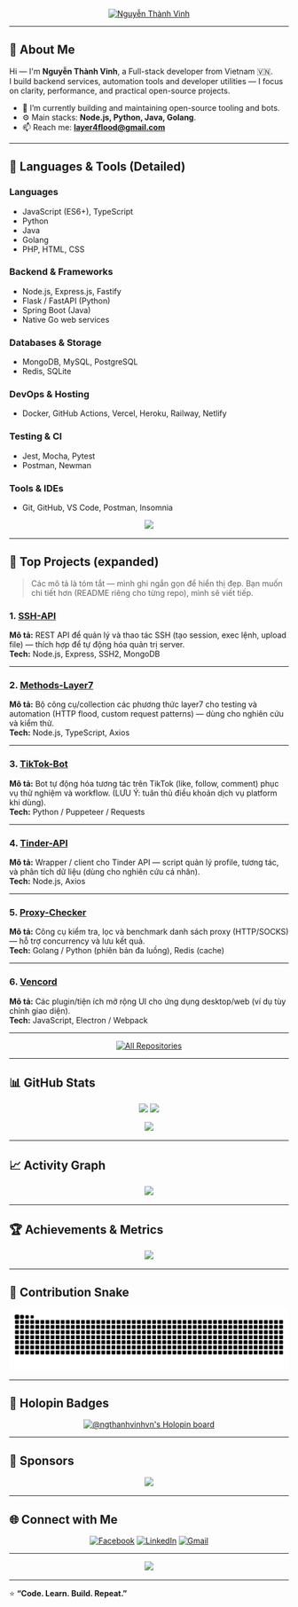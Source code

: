 <!-- Banner -->
<p align="center">
  <a href="https://github.com/NgThanhVinhVN">
    <img src="https://media0.giphy.com/media/v1.Y2lkPTZjMDliOTUyaGFqaXA1YnlmcXBwczVqeGN2YmJ1eW83NmVyYTd6MXF4cXh5MGRkMiZlcD12MV9naWZzX3NlYXJjaCZjdD1n/JLYQnbND9gkYU/giphy.gif" alt="Nguyễn Thành Vinh" />
  </a>
</p>

---

## 👋 About Me
Hi — I'm **Nguyễn Thành Vinh**, a Full-stack developer from Vietnam 🇻🇳.  
I build backend services, automation tools and developer utilities — I focus on clarity, performance, and practical open-source projects.

- 🔭 I’m currently building and maintaining open-source tooling and bots.
- ⚙️ Main stacks: **Node.js, Python, Java, Golang**.
- 📫 Reach me: **layer4flood@gmail.com**

---

## 🧰 Languages & Tools (Detailed)

### Languages
- JavaScript (ES6+), TypeScript  
- Python  
- Java  
- Golang  
- PHP, HTML, CSS

### Backend & Frameworks
- Node.js, Express.js, Fastify  
- Flask / FastAPI (Python)  
- Spring Boot (Java)  
- Native Go web services

### Databases & Storage
- MongoDB, MySQL, PostgreSQL  
- Redis, SQLite

### DevOps & Hosting
- Docker, GitHub Actions, Vercel, Heroku, Railway, Netlify

### Testing & CI
- Jest, Mocha, Pytest
- Postman, Newman

### Tools & IDEs
- Git, GitHub, VS Code, Postman, Insomnia

<p align="center">
  <img src="https://skillicons.dev/icons?i=js,ts,python,java,go,php,nodejs,express,mongodb,mysql,redis,docker,github,git,vscode&theme=dark" />
</p>

---

## 🚀 Top Projects (expanded)
> Các mô tả là tóm tắt — mình ghi ngắn gọn để hiển thị đẹp. Bạn muốn chi tiết hơn (README riêng cho từng repo), mình sẽ viết tiếp.

### 1. [SSH-API](https://github.com/NgThanhVinhVN/SSH-API)  
**Mô tả:** REST API để quản lý và thao tác SSH (tạo session, exec lệnh, upload file) — thích hợp để tự động hóa quản trị server.  
**Tech:** Node.js, Express, SSH2, MongoDB

---

### 2. [Methods-Layer7](https://github.com/NgThanhVinhVN/Methods-Layer7)  
**Mô tả:** Bộ công cụ/collection các phương thức layer7 cho testing và automation (HTTP flood, custom request patterns) — dùng cho nghiên cứu và kiểm thử.  
**Tech:** Node.js, TypeScript, Axios

---

### 3. [TikTok-Bot](https://github.com/NgThanhVinhVN/TikTok-Bot)  
**Mô tả:** Bot tự động hóa tương tác trên TikTok (like, follow, comment) phục vụ thử nghiệm và workflow. (LƯU Ý: tuân thủ điều khoản dịch vụ platform khi dùng).  
**Tech:** Python / Puppeteer / Requests

---

### 4. [Tinder-API](https://github.com/NgThanhVinhVN/Tinder-API)  
**Mô tả:** Wrapper / client cho Tinder API — script quản lý profile, tương tác, và phân tích dữ liệu (dùng cho nghiên cứu cá nhân).  
**Tech:** Node.js, Axios

---

### 5. [Proxy-Checker](https://github.com/NgThanhVinhVN/Proxy-Checker)  
**Mô tả:** Công cụ kiểm tra, lọc và benchmark danh sách proxy (HTTP/SOCKS) — hỗ trợ concurrency và lưu kết quả.  
**Tech:** Golang / Python (phiên bản đa luồng), Redis (cache)

---

### 6. [Vencord](https://github.com/NgThanhVinhVN/Vencord)  
**Mô tả:** Các plugin/tiện ích mở rộng UI cho ứng dụng desktop/web (ví dụ tùy chỉnh giao diện).  
**Tech:** JavaScript, Electron / Webpack

---

<p align="center">
  <a href="https://github.com/NgThanhVinhVN?tab=repositories&sort=stargazers">
    <img alt="All Repositories" title="All Repositories" src="https://custom-icon-badges.demolab.com/github/stars/NgThanhVinhVN?color=55960c&style=for-the-badge&labelColor=488207&logo=star"/>
  </a>
</p>

---

## 📊 GitHub Stats  

<p align="center">
  <img height="160" src="https://github-readme-stats.vercel.app/api?username=NgThanhVinhVN&show_icons=true&theme=react&bg_color=1F222E&title_color=F85D7F&icon_color=F8D866&hide_border=true" />
  <img height="160" src="https://github-readme-streak-stats.herokuapp.com/?user=NgThanhVinhVN&theme=monokai-metallian&hide_border=true" />
</p>

<p align="center">
  <img src="https://github-readme-stats.vercel.app/api/top-langs/?username=NgThanhVinhVN&langs_count=8&layout=compact&theme=react&bg_color=1F222E&title_color=F85D7F&icon_color=F8D866&hide_border=true" />
</p>

---

## 📈 Activity Graph  
<p align="center">
  <img src="https://github-readme-activity-graph.vercel.app/graph?username=NgThanhVinhVN&bg_color=1F222E&color=F8D866&line=F85D7F&point=FFFFFF&hide_border=true" />
</p>

---

## 🏆 Achievements & Metrics  
<p align="center">
  <img src="https://github-profile-trophy.vercel.app/?username=NgThanhVinhVN&theme=dracula&no-frame=true&row=1&column=6" />
</p>

---

## 🐍 Contribution Snake  
<p align="center">
  <img src="https://raw.githubusercontent.com/NgThanhVinhVN/NgThanhVinhVN/output/github-contribution-grid-snake-dark.svg" />
</p>

---

## 🪩 Holopin Badges  
<p align="center">
  <a href="https://holopin.io/@ngthanhvinhvn">
    <img src="https://holopin.me/ngthanhvinhvn" alt="@ngthanhvinhvn's Holopin board" />
  </a>
</p>

---

## 💖 Sponsors  
<p align="center">
  <a href="https://github.com/sponsors/NgThanhVinhVN">
    <img src="https://custom-icon-badges.demolab.com/badge/-Support%20My%20Work-F85D7F?style=for-the-badge&logo=heart&logoColor=white" />
  </a>
</p>

---

## 🌐 Connect with Me
<p align="center">
  <a href="https://facebook.com/NgThanhVinhVN"><img width="32px" alt="Facebook" src="https://i.imgur.com/5ydBKZc.png"/></a>
  <a href="https://www.linkedin.com/in/ngthanhvinhvn"><img width="32px" alt="LinkedIn" src="https://cdn-icons-png.flaticon.com/512/174/174857.png"/></a>
  <a href="mailto:nguyenthanhvinh.dev@gmail.com"><img width="32px" alt="Gmail" src="https://cdn-icons-png.flaticon.com/512/281/281769.png"/></a>
</p>

---

<p align="center">
  <img src="https://komarev.com/ghpvc/?username=NgThanhVinhVN&style=for-the-badge&color=red&label=Profile+Views"/>
</p>

---

⭐ **“Code. Learn. Build. Repeat.”**

